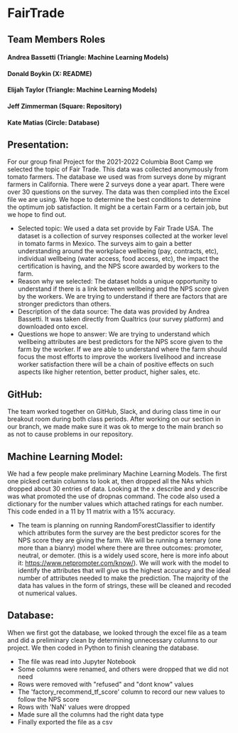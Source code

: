# FairTrade 

## Team Members Roles
#### Andrea Bassetti (Triangle: Machine Learning Models)
#### Donald Boykin (X: README)
#### Elijah Taylor (Triangle: Machine Learning Models)
#### Jeff Zimmerman (Square: Repository)
#### Kate Matias (Circle: Database)

## Presentation: 
For our group final Project for the 2021-2022 Columbia Boot Camp we selected the topic of Fair Trade. This data was collected anonymously from tomato farmers. The database we used was from surveys done by migrant farmers in California. There were 2 surveys done a year apart. There were over 30 questions on the survey. The data was then complied into the Excel file we are using. We hope to determine the best conditions to determine the optimum job satisfaction. It might be a certain Farm or a certain job, but we hope to find out.
- Selected topic: We used a data set provide by Fair Trade USA. The dataset is a collection of survey responses collected at the worker level in tomato farms in Mexico. The surveys aim to gain a better understanding around the workplace wellbeing (pay, contracts, etc), individual wellbeing (water access, food access, etc), the impact the certification is having, and the NPS score awarded by workers to the farm.
- Reason why we selected: The dataset holds a unique opportunity to understand if there is a link between wellbeing and the NPS score given by the workers. We are trying to understand if there are factors that are stronger predictors than others. 
- Description of the data source: The data was provided by Andrea Bassetti. It was taken directly from Qualtrics (our survey platform) and downloaded onto excel. 
- Questions we hope to answer: We are trying to understand which wellbeing attributes are best predictors for the NPS score given to the farm by the worker. If we are able to understand where the farm should focus the most efforts to improve the workers livelihood and increase worker satisfaction there will be a chain of positive effects on such aspects like higher retention, better product, higher sales, etc. 

## GitHub: 
The team worked together on GitHub, Slack, and during class time in our breakout room during both class periods. After working on our section in our branch, we made make sure it was ok to merge to the main branch so as not to cause problems in our repository.

## Machine Learning Model: 
We had a few people make preliminary Machine Learning Models. The first one picked certain columns to look at, then dropped all the NAs which dropped about 30 entries of data. Looking at the x describe and y describe was what promoted the use of dropnas command. The code also used a dictionary for the number values which attached ratings for each number. This code ended in a 11 by 11 matrix with a 15% accuracy.
- The team is planning on running RandomForestClassifier to identify which attributes form the survey are the best predictor scores for the NPS score they are giving the farm. We will be running a ternary (one more than a bianry) model where there are three outcomes: promoter, neutral, or demoter. (this is a widely used score, here is more info about it: https://www.netpromoter.com/know/). We will work with the model to identify the attributes that will give us the highest accuracy and the ideal number of attributes needed to make the prediction. The majority of the data has values in the form of strings, these will be cleaned and recoded ot numerical values. 

## Database: 
When we first got the database, we looked through the excel file as a team and did a preliminary clean by determining unnecessary columns to our project. We then coded in Python to finish cleaning the database.
- The file was read into Jupyter Notebook
- Some columns were renamed, and others were dropped that we did not need
- Rows were removed with "refused" and "dont know" values
- The 'factory_recommend_tf_score' column to record our new values to follow the NPS score
- Rows with 'NaN' values were dropped
- Made sure all the columns had the right data type
- Finally exported the file as a csv 
